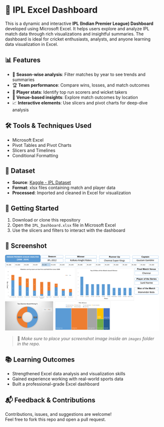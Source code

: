 # 🏏 IPL Excel Dashboard

This is a dynamic and interactive **IPL (Indian Premier League) Dashboard** developed using Microsoft Excel. It helps users explore and analyze IPL match data through rich visualizations and insightful summaries. The dashboard is ideal for cricket enthusiasts, analysts, and anyone learning data visualization in Excel.

## 📊 Features

- 📅 **Season-wise analysis**: Filter matches by year to see trends and summaries  
- 🏆 **Team performance**: Compare wins, losses, and match outcomes  
- 👕 **Player stats**: Identify top run scorers and wicket takers  
- 📍 **Venue-based insights**: Explore match outcomes by location  
- 📈 **Interactive elements**: Use slicers and pivot charts for deep-dive analysis  

## 🛠 Tools & Techniques Used

- Microsoft Excel  
- Pivot Tables and Pivot Charts  
- Slicers and Timelines  
- Conditional Formatting  

## 📁 Dataset

- **Source**: [Kaggle - IPL Dataset](https://www.kaggle.com)  
- **Format**: xlsx files containing match and player data  
- **Processed**: Imported and cleaned in Excel for visualization  

## 🚀 Getting Started

1. Download or clone this repository  
2. Open the `IPL_Dashboard.xlsx` file in Microsoft Excel  
3. Use the slicers and filters to interact with the dashboard  

## 📸 Screenshot

![IPL Excel Dashboard Screenshot](https://github.com/UditSinghai/DA_Dashboard_Using_MSExcel/blob/main/Screenshot%202025-05-05%20224323.png)

> 📌 *Make sure to place your screenshot image inside an `images` folder in the repo.*

## 📚 Learning Outcomes

- Strengthened Excel data analysis and visualization skills  
- Gained experience working with real-world sports data  
- Built a professional-grade Excel dashboard  

## 📬 Feedback & Contributions

Contributions, issues, and suggestions are welcome!  
Feel free to fork this repo and open a pull request.
